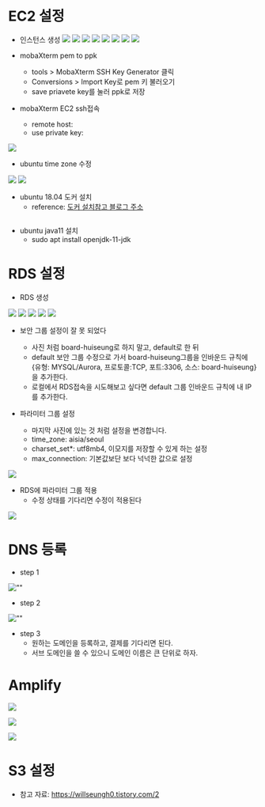 # EC2 설정

- 인스턴스 생성
![](./images/ec2/검색.PNG)
![](./images/ec2/인스턴스만들기1-AMI선택.PNG)
![](./images/ec2/인스턴스만들기2-유형선택.PNG)
![](./images/ec2/인스턴스만들기3-인스턴스%20구성.PNG)
![](./images/ec2/인스턴스만들기4-스토리지추가.PNG)
![](./images/ec2/인스턴스만들기5-태그추가.PNG)
![](./images/ec2/인스턴스마늘기6-보안그룹.PNG)
![](./images/ec2/인스턴스만들기7-키선택.PNG)

- mobaXterm pem to ppk
  - tools > MobaXterm SSH Key Generator 클릭
  - Conversions > Import Key로 pem 키 불러오기
  - save priavete key를 눌러 ppk로 저장

- mobaXterm EC2 ssh접속
  - remote host:
  - use private key: 

![](./images/ec2/ssh설정.PNG)


- ubuntu time zone 수정

![](./images/ec2/타임존%20수정안됨.PNG)
![](./images/ec2/타임존%20수정완료.PNG) 


- ubuntu 18.04 도커 설치
  - reference: [도커 설치참고 블로그 주소](https://louky0714.tistory.com/entry/Docker-Ubuntu-1804x-LTS%EC%97%90-docker-%EC%84%A4%EC%B9%98-%ED%95%98%EA%B8%B0)
```

```

- ubuntu java11 설치
  - sudo apt install openjdk-11-jdk


# RDS 설정
- RDS 생성

![](./images/rds/검색.PNG)
![](./images/rds/데이터베이스%20생성시작.PNG)
![](./images/rds/데이터베이스%20식별자,%20자격증명.PNG)
![](./images/rds/데이터베이스%20이름.PNG)
![](./images/rds/보안그룹.PNG)
- 보안 그룹 설정이 잘 못 되었다
  - 사진 처럼 board-huiseung로 하지 말고, default로 한 뒤
  - default 보안 그룹 수정으로 가서 board-huiseung그룹을 인바운드 규칙에 {유형: MYSQL/Aurora, 프로토콜:TCP, 포트:3306, 소스: board-huiseung}을 추가한다.
  - 로컬에서 RDS접속을 시도해보고 싶다면 default 그룹 인바운드 규칙에 내 IP를 추가한다.


- 파라미터 그룹 설정
  - 마지막 사진에 있는 것 처럼 설정을 변경합니다.
  - time_zone: aisia/seoul
  - charset_set*: utf8mb4, 이모지를 저장할 수 있게 하는 설정
  - max_connection: 기본값보단 보다 넉넉한 값으로 설정

![](./images/rds/6.PNG)

- RDS에 파라미터 그룹 적용
  - 수정 상태를 기다리면 수정이 적용된다

![](./images/rds/7.PNG)


# DNS 등록
- step 1 

![""](./images/dns_route53/1.PNG)
- step 2

![""](./images/dns_route53/2.PNG)

- step 3
  - 원하는 도메인을 등록하고, 결제를 기다리면 된다.
  - 서브 도메인을 쓸 수 있으니 도메인 이름은 큰 단위로 하자.


# Amplify

![](./images/Amplify/1.PNG)

![](./images/Amplify/2.PNG)

![](./images/Amplify/3.PNG)



# S3 설정
- 참고 자료: https://willseungh0.tistory.com/2


